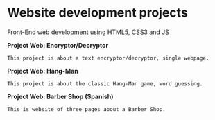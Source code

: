 # Website development projects

Front-End web development using HTML5, CSS3 and JS

**Project Web: Encryptor/Decryptor**

    This project is about a text encryptor/decryptor, single webpage.
    
**Project Web: Hang-Man**

    This project is about the classic Hang-Man game, word guessing.
    
    
**Project Web: Barber Shop (Spanish)**

    This is website of three pages about a Barber Shop.
